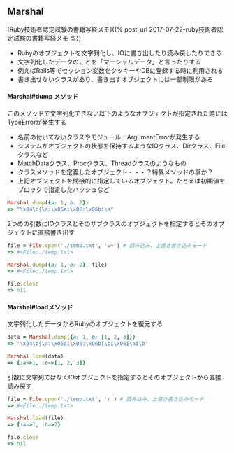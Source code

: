 ## Marshal

[Ruby技術者認定試験の書籍写経メモ]({% post_url 2017-07-22-ruby技術者認定試験の書籍写経メモ %})

- Rubyのオブジェクトを文字列化し、IOに書き出したり読み戻したりできる
- 文字列化したデータのことを「マーシャルデータ」と言ったりする
- 例えばRails等でセッション変数をクッキーやDBに登録する時に利用される
- 書き出せないクラスがあり、書き出すオブジェクトには一部制限がある

#### Marshal#dump メソッド

このメソッドで文字列化できない以下のようなオブジェクトが指定された時にはTypeErrorが発生する

- 名前の付いてないクラスやモジュール　ArgumentErrorが発生する
- システムがオブジェクトの状態を保持するようなIOクラス、Dirクラス、Fileクラスなど
- MatchDataクラス、Procクラス、Threadクラスのようなもの
- クラスメソッドを定義したオブジェクト・・・？特異メソッドの事か？
- 上記オブジェクトを間接的に指定しているオブジェクト。たとえば初期値をブロックで指定したハッシュなど

```ruby
Marshal.dump({a: 1, b: 2})
=> "\x04\b{\a:\x06ai\x06:\x06bi\a"
```

2つめの引数にIOクラスとそのサブクラスのオブジェクトを指定するとそのオブジェクトに直接書き出す

```ruby
file = File.open('./temp.txt', 'w+') # 読み込み、上書き書き込みモード
=> #<File:./temp.txt>

Marshal.dump({a: 1, b: 2}, file)
=> #<File:./temp.txt>

file.close
=> nil
```

#### Marshal#loadメソッド

文字列化したデータからRubyのオブジェクトを復元する

```ruby
data = Marshal.dump({a: 1, b: [1, 2, 3]})
=> "\x04\b{\a:\x06ai\x06:\x06b[\bi\x06i\ai\b"

Marshal.load(data)
=> {:a=>1, :b=>[1, 2, 3]}
```

引数に文字列ではなくIOオブジェクトを指定するとそのオブジェクトから直接読み戻す

```ruby
file = File.open('./temp.txt', 'r') # 読み込み、上書き書き込みモード
=> #<File:./temp.txt>

Marshal.load(file)
=> {:a=>1, :b=>2}

file.close
=> nil
```
